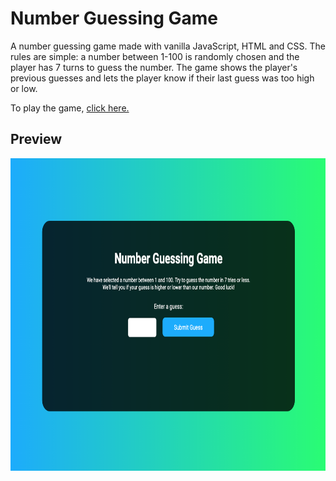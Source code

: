 # Number Guessing Game
A number guessing game made with vanilla JavaScript, HTML and CSS. The rules are simple: a number between 1-100 is randomly chosen and the player has 7 turns to guess the number. The game shows the player's previous guesses
and lets the player know if their last guess was too high or low.  

To play the game, <a href="https://ivanamiovcic.github.io/Number-Guessing-Game/"> click here.</a> 

## Preview

<img src="preview.png" height="500px">
